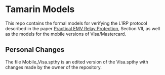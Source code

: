 # Tamarin Models

This repo contains the formal models for verifying the L1RP protocol described
in the paper [Practical EMV Relay Protection](practical_emv.gitlab.io), Section
VII, as well as the models for the mobile versions of Visa/Mastercard.

## Personal Changes
The file Mobile_Visa.spthy is an edited version of the Visa.spthy with changes
made by the owner of the repository.
